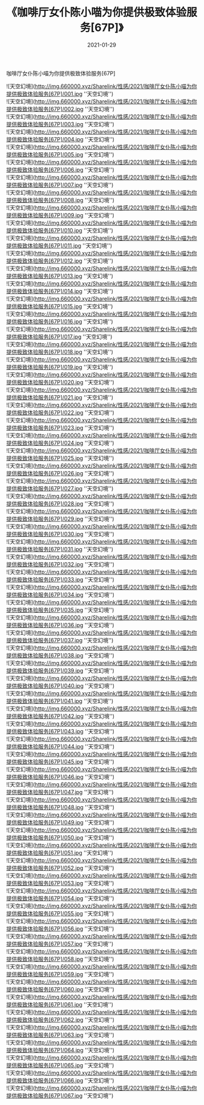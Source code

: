 ﻿---
layout: post
title:  《咖啡厅女仆陈小喵为你提供极致体验服务[67P]》
date:   2021-01-29
img: http://img.660000.xyz/Sharelink/性感/2021/咖啡厅女仆陈小喵为你提供极致体验服务[67P]/000.jpg
categories: [美女, 性感, 泳衣]
---

咖啡厅女仆陈小喵为你提供极致体验服务[67P]



![天空幻境](http://img.660000.xyz/Sharelink/性感/2021/咖啡厅女仆陈小喵为你提供极致体验服务[67P]/001.jpg ''天空幻境'') <br>
![天空幻境](http://img.660000.xyz/Sharelink/性感/2021/咖啡厅女仆陈小喵为你提供极致体验服务[67P]/002.jpg ''天空幻境'') <br>
![天空幻境](http://img.660000.xyz/Sharelink/性感/2021/咖啡厅女仆陈小喵为你提供极致体验服务[67P]/003.jpg ''天空幻境'') <br>
![天空幻境](http://img.660000.xyz/Sharelink/性感/2021/咖啡厅女仆陈小喵为你提供极致体验服务[67P]/004.jpg ''天空幻境'') <br>
![天空幻境](http://img.660000.xyz/Sharelink/性感/2021/咖啡厅女仆陈小喵为你提供极致体验服务[67P]/005.jpg ''天空幻境'') <br>
![天空幻境](http://img.660000.xyz/Sharelink/性感/2021/咖啡厅女仆陈小喵为你提供极致体验服务[67P]/006.jpg ''天空幻境'') <br>
![天空幻境](http://img.660000.xyz/Sharelink/性感/2021/咖啡厅女仆陈小喵为你提供极致体验服务[67P]/007.jpg ''天空幻境'') <br>
![天空幻境](http://img.660000.xyz/Sharelink/性感/2021/咖啡厅女仆陈小喵为你提供极致体验服务[67P]/008.jpg ''天空幻境'') <br>
![天空幻境](http://img.660000.xyz/Sharelink/性感/2021/咖啡厅女仆陈小喵为你提供极致体验服务[67P]/009.jpg ''天空幻境'') <br>
![天空幻境](http://img.660000.xyz/Sharelink/性感/2021/咖啡厅女仆陈小喵为你提供极致体验服务[67P]/010.jpg ''天空幻境'') <br>
![天空幻境](http://img.660000.xyz/Sharelink/性感/2021/咖啡厅女仆陈小喵为你提供极致体验服务[67P]/011.jpg ''天空幻境'') <br>
![天空幻境](http://img.660000.xyz/Sharelink/性感/2021/咖啡厅女仆陈小喵为你提供极致体验服务[67P]/012.jpg ''天空幻境'') <br>
![天空幻境](http://img.660000.xyz/Sharelink/性感/2021/咖啡厅女仆陈小喵为你提供极致体验服务[67P]/013.jpg ''天空幻境'') <br>
![天空幻境](http://img.660000.xyz/Sharelink/性感/2021/咖啡厅女仆陈小喵为你提供极致体验服务[67P]/014.jpg ''天空幻境'') <br>
![天空幻境](http://img.660000.xyz/Sharelink/性感/2021/咖啡厅女仆陈小喵为你提供极致体验服务[67P]/015.jpg ''天空幻境'') <br>
![天空幻境](http://img.660000.xyz/Sharelink/性感/2021/咖啡厅女仆陈小喵为你提供极致体验服务[67P]/016.jpg ''天空幻境'') <br>
![天空幻境](http://img.660000.xyz/Sharelink/性感/2021/咖啡厅女仆陈小喵为你提供极致体验服务[67P]/017.jpg ''天空幻境'') <br>
![天空幻境](http://img.660000.xyz/Sharelink/性感/2021/咖啡厅女仆陈小喵为你提供极致体验服务[67P]/018.jpg ''天空幻境'') <br>
![天空幻境](http://img.660000.xyz/Sharelink/性感/2021/咖啡厅女仆陈小喵为你提供极致体验服务[67P]/019.jpg ''天空幻境'') <br>
![天空幻境](http://img.660000.xyz/Sharelink/性感/2021/咖啡厅女仆陈小喵为你提供极致体验服务[67P]/020.jpg ''天空幻境'') <br>
![天空幻境](http://img.660000.xyz/Sharelink/性感/2021/咖啡厅女仆陈小喵为你提供极致体验服务[67P]/021.jpg ''天空幻境'') <br>
![天空幻境](http://img.660000.xyz/Sharelink/性感/2021/咖啡厅女仆陈小喵为你提供极致体验服务[67P]/022.jpg ''天空幻境'') <br>
![天空幻境](http://img.660000.xyz/Sharelink/性感/2021/咖啡厅女仆陈小喵为你提供极致体验服务[67P]/023.jpg ''天空幻境'') <br>
![天空幻境](http://img.660000.xyz/Sharelink/性感/2021/咖啡厅女仆陈小喵为你提供极致体验服务[67P]/024.jpg ''天空幻境'') <br>
![天空幻境](http://img.660000.xyz/Sharelink/性感/2021/咖啡厅女仆陈小喵为你提供极致体验服务[67P]/025.jpg ''天空幻境'') <br>
![天空幻境](http://img.660000.xyz/Sharelink/性感/2021/咖啡厅女仆陈小喵为你提供极致体验服务[67P]/026.jpg ''天空幻境'') <br>
![天空幻境](http://img.660000.xyz/Sharelink/性感/2021/咖啡厅女仆陈小喵为你提供极致体验服务[67P]/027.jpg ''天空幻境'') <br>
![天空幻境](http://img.660000.xyz/Sharelink/性感/2021/咖啡厅女仆陈小喵为你提供极致体验服务[67P]/028.jpg ''天空幻境'') <br>
![天空幻境](http://img.660000.xyz/Sharelink/性感/2021/咖啡厅女仆陈小喵为你提供极致体验服务[67P]/029.jpg ''天空幻境'') <br>
![天空幻境](http://img.660000.xyz/Sharelink/性感/2021/咖啡厅女仆陈小喵为你提供极致体验服务[67P]/030.jpg ''天空幻境'') <br>
![天空幻境](http://img.660000.xyz/Sharelink/性感/2021/咖啡厅女仆陈小喵为你提供极致体验服务[67P]/031.jpg ''天空幻境'') <br>
![天空幻境](http://img.660000.xyz/Sharelink/性感/2021/咖啡厅女仆陈小喵为你提供极致体验服务[67P]/032.jpg ''天空幻境'') <br>
![天空幻境](http://img.660000.xyz/Sharelink/性感/2021/咖啡厅女仆陈小喵为你提供极致体验服务[67P]/033.jpg ''天空幻境'') <br>
![天空幻境](http://img.660000.xyz/Sharelink/性感/2021/咖啡厅女仆陈小喵为你提供极致体验服务[67P]/034.jpg ''天空幻境'') <br>
![天空幻境](http://img.660000.xyz/Sharelink/性感/2021/咖啡厅女仆陈小喵为你提供极致体验服务[67P]/035.jpg ''天空幻境'') <br>
![天空幻境](http://img.660000.xyz/Sharelink/性感/2021/咖啡厅女仆陈小喵为你提供极致体验服务[67P]/036.jpg ''天空幻境'') <br>
![天空幻境](http://img.660000.xyz/Sharelink/性感/2021/咖啡厅女仆陈小喵为你提供极致体验服务[67P]/037.jpg ''天空幻境'') <br>
![天空幻境](http://img.660000.xyz/Sharelink/性感/2021/咖啡厅女仆陈小喵为你提供极致体验服务[67P]/038.jpg ''天空幻境'') <br>
![天空幻境](http://img.660000.xyz/Sharelink/性感/2021/咖啡厅女仆陈小喵为你提供极致体验服务[67P]/039.jpg ''天空幻境'') <br>
![天空幻境](http://img.660000.xyz/Sharelink/性感/2021/咖啡厅女仆陈小喵为你提供极致体验服务[67P]/040.jpg ''天空幻境'') <br>
![天空幻境](http://img.660000.xyz/Sharelink/性感/2021/咖啡厅女仆陈小喵为你提供极致体验服务[67P]/041.jpg ''天空幻境'') <br>
![天空幻境](http://img.660000.xyz/Sharelink/性感/2021/咖啡厅女仆陈小喵为你提供极致体验服务[67P]/042.jpg ''天空幻境'') <br>
![天空幻境](http://img.660000.xyz/Sharelink/性感/2021/咖啡厅女仆陈小喵为你提供极致体验服务[67P]/043.jpg ''天空幻境'') <br>
![天空幻境](http://img.660000.xyz/Sharelink/性感/2021/咖啡厅女仆陈小喵为你提供极致体验服务[67P]/044.jpg ''天空幻境'') <br>
![天空幻境](http://img.660000.xyz/Sharelink/性感/2021/咖啡厅女仆陈小喵为你提供极致体验服务[67P]/045.jpg ''天空幻境'') <br>
![天空幻境](http://img.660000.xyz/Sharelink/性感/2021/咖啡厅女仆陈小喵为你提供极致体验服务[67P]/046.jpg ''天空幻境'') <br>
![天空幻境](http://img.660000.xyz/Sharelink/性感/2021/咖啡厅女仆陈小喵为你提供极致体验服务[67P]/047.jpg ''天空幻境'') <br>
![天空幻境](http://img.660000.xyz/Sharelink/性感/2021/咖啡厅女仆陈小喵为你提供极致体验服务[67P]/048.jpg ''天空幻境'') <br>
![天空幻境](http://img.660000.xyz/Sharelink/性感/2021/咖啡厅女仆陈小喵为你提供极致体验服务[67P]/049.jpg ''天空幻境'') <br>
![天空幻境](http://img.660000.xyz/Sharelink/性感/2021/咖啡厅女仆陈小喵为你提供极致体验服务[67P]/050.jpg ''天空幻境'') <br>
![天空幻境](http://img.660000.xyz/Sharelink/性感/2021/咖啡厅女仆陈小喵为你提供极致体验服务[67P]/051.jpg ''天空幻境'') <br>
![天空幻境](http://img.660000.xyz/Sharelink/性感/2021/咖啡厅女仆陈小喵为你提供极致体验服务[67P]/052.jpg ''天空幻境'') <br>
![天空幻境](http://img.660000.xyz/Sharelink/性感/2021/咖啡厅女仆陈小喵为你提供极致体验服务[67P]/053.jpg ''天空幻境'') <br>
![天空幻境](http://img.660000.xyz/Sharelink/性感/2021/咖啡厅女仆陈小喵为你提供极致体验服务[67P]/054.jpg ''天空幻境'') <br>
![天空幻境](http://img.660000.xyz/Sharelink/性感/2021/咖啡厅女仆陈小喵为你提供极致体验服务[67P]/055.jpg ''天空幻境'') <br>
![天空幻境](http://img.660000.xyz/Sharelink/性感/2021/咖啡厅女仆陈小喵为你提供极致体验服务[67P]/056.jpg ''天空幻境'') <br>
![天空幻境](http://img.660000.xyz/Sharelink/性感/2021/咖啡厅女仆陈小喵为你提供极致体验服务[67P]/057.jpg ''天空幻境'') <br>
![天空幻境](http://img.660000.xyz/Sharelink/性感/2021/咖啡厅女仆陈小喵为你提供极致体验服务[67P]/058.jpg ''天空幻境'') <br>
![天空幻境](http://img.660000.xyz/Sharelink/性感/2021/咖啡厅女仆陈小喵为你提供极致体验服务[67P]/059.jpg ''天空幻境'') <br>
![天空幻境](http://img.660000.xyz/Sharelink/性感/2021/咖啡厅女仆陈小喵为你提供极致体验服务[67P]/060.jpg ''天空幻境'') <br>
![天空幻境](http://img.660000.xyz/Sharelink/性感/2021/咖啡厅女仆陈小喵为你提供极致体验服务[67P]/061.jpg ''天空幻境'') <br>
![天空幻境](http://img.660000.xyz/Sharelink/性感/2021/咖啡厅女仆陈小喵为你提供极致体验服务[67P]/062.jpg ''天空幻境'') <br>
![天空幻境](http://img.660000.xyz/Sharelink/性感/2021/咖啡厅女仆陈小喵为你提供极致体验服务[67P]/063.jpg ''天空幻境'') <br>
![天空幻境](http://img.660000.xyz/Sharelink/性感/2021/咖啡厅女仆陈小喵为你提供极致体验服务[67P]/064.jpg ''天空幻境'') <br>
![天空幻境](http://img.660000.xyz/Sharelink/性感/2021/咖啡厅女仆陈小喵为你提供极致体验服务[67P]/065.jpg ''天空幻境'') <br>
![天空幻境](http://img.660000.xyz/Sharelink/性感/2021/咖啡厅女仆陈小喵为你提供极致体验服务[67P]/066.jpg ''天空幻境'') <br>
![天空幻境](http://img.660000.xyz/Sharelink/性感/2021/咖啡厅女仆陈小喵为你提供极致体验服务[67P]/067.jpg ''天空幻境'') <br>